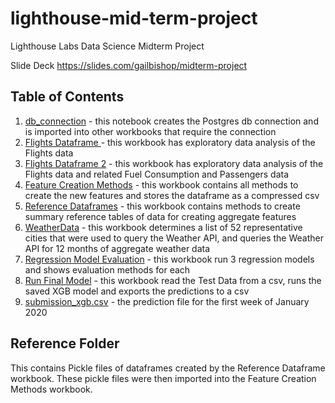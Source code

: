 # lighthouse-mid-term-project
Lighthouse Labs Data Science Midterm Project

Slide Deck
https://slides.com/gailbishop/midterm-project

## Table of Contents

1. [db_connection](/db_connection.ipynb) - this notebook creates the Postgres db connection and is imported into other workbooks that require the connection
2. [Flights Dataframe ](/Flights%20Dataframe.ipynb) - this workbook has exploratory data analysis of the Flights data
3. [Flights Dataframe 2](/Flights%20Dataframe%202.ipynb) - this workbook has exploratory data analysis of the Flights data and related Fuel Consumption and Passengers data
4. [Feature Creation Methods](/Feature_Creation_Methods.ipynb) - this workbook contains all methods to create the new features and stores the dataframe as a compressed csv
5. [Reference Dataframes](/Reference%20Dataframes.ipynb) - this workbook contains methods to create summary reference tables of data for creating aggregate features
6. [WeatherData](/WeatherData.ipynb) - this workbook determines a list of 52 representative cities that were used to query the Weather API, and queries the Weather API for 12 months of aggregate weather data
7. [Regression Model Evaluation](/Regression%20Model%20Evaluation.ipynb) - this workbook run 3 regression models and shows evaluation methods for each
8. [Run Final Model](/Run%20Final%20Model.ipynb) - this workbook read the Test Data from a csv, runs the saved XGB model and exports the predictions to a csv
9. [submission_xgb.csv](/submission_xgb.csv) - the prediction file for the first week of January 2020

## Reference Folder
This contains Pickle files of dataframes created by the Reference Dataframe workbook. These pickle files were then imported into the Feature Creation Methods workbook.
